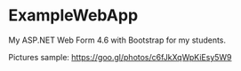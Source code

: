 # ExampleWebApp
My ASP.NET Web Form 4.6 with Bootstrap for my students.

Pictures sample: https://goo.gl/photos/c6fJkXqWpKiEsy5W9
